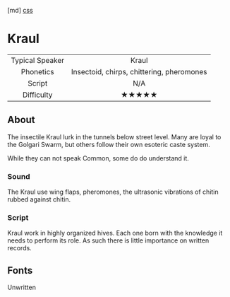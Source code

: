 [md]
[css](-OCVFMyYfsylqoZPiW6l)

# Kraul

| | |
|:---:|:---:|
| Typical Speaker | Kraul |
| Phonetics | Insectoid, chirps, chittering, pheromones |
| Script | N/A |
| Difficulty | ★★★★★ |

<div style="display: none;">
<!-- ★ ☆ -->
</div>

## About

The insectile Kraul lurk in the tunnels below street level. Many are loyal to the Golgari Swarm, but others follow their own esoteric caste system.

While they can not speak Common, some do do understand it.

### Sound

The Kraul use wing flaps, pheromones, the ultrasonic vibrations of chitin rubbed against chitin. 

### Script

Kraul work in highly organized hives. Each one born with the knowledge it needs to perform its role. As such there is little importance on written records.

## Fonts

Unwritten

<div style="display: none;" id="easySpeakWords">
zzz, vree, chitchitchit, klick, kliz, eeyeer, clik, tut tut tut, buzzz
</div>